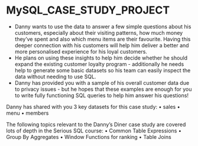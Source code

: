 # MySQL_CASE_STUDY_PROJECT

- Danny wants to use the data to answer a few simple questions about his customers, especially about their visiting patterns, how much money they’ve spent and also which menu items are their favourite. Having this deeper connection with his customers will help him deliver a better and more personalised experience for his loyal customers.
- He plans on using these insights to help him decide whether he should expand the existing customer loyalty program - additionally he needs help to generate some basic datasets so his team can easily inspect the data without needing to use SQL.
- Danny has provided you with a sample of his overall customer data due to privacy issues - but he hopes that these examples are enough for you to write fully functioning SQL queries to help him answer his questions!

 Danny has shared with you 3 key datasets for this case study:
  •	sales
  •	menu
  •	members

 The following topics relevant to the Danny’s Diner case study are covered lots of depth in the Serious SQL course:
    •	Common Table Expressions
    •	Group By Aggregates
    •	Window Functions for ranking
    •	Table Joins
